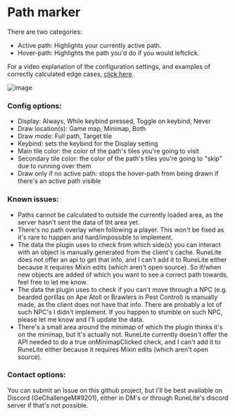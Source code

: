 # Path marker
There are two categories:
- Active path: Highlights your currently active path.
- Hover-path: Highlights the path you'd do if you would leftclick.  

For a video explanation of the configuration settings, and examples of correctly calculated edge cases, [click here](https://youtu.be/LYLhW6XlT7w).

![image](https://user-images.githubusercontent.com/52377234/183302759-365a8b06-7340-4c2b-8a9d-cf776cc1b7bf.png)  
### Config options:
- Display: Always, While keybind pressed, Toggle on keybind, Never
- Draw location(s): Game map, Minimap, Both
- Draw mode: Full path, Target tile
- Keybind: sets the keybind for the Display setting
- Main tile color: the color of the path's tiles you're going to visit
- Secondary tile color: the color of the path's tiles you're going to "skip" due to running over them
- Draw only if no active path: stops the hover-path from being drawn if there's an active path visible
### Known issues:
- Paths cannot be calculated to outside the currently loaded area, as the server hasn't sent the data of tht area yet.
- There's no path overlay when following a player. This won't be fixed as it's rare to happen and hard/impossible to implement.
- The data the plugin uses to check from which side(s) you can interact with an object is manually generated from the client's cache. RuneLite does not offer an api to get that info, and I can't add it to RuneLite either because it requires Mixin edits (which aren't open source). So if/when new objects are added of which you want to see a correct path towards, feel free to let me know.
- The data the plugin uses to check if you can't move through a NPC (e.g. bearded gorillas on Ape Atoll or Brawlers in Pest Control) is manually made, as the client does not have that info. There are probably a lot of such NPC's I didn't implement. If you happen to stumble on such NPC, please let me know and I'll update the data.
- There's a small area around the minimap of which the plugin thinks it's on the minimap, but it's actually not. RuneLite currently doesn't offer the API needed to do a true onMinimapClicked check, and I can't add it to RuneLite either because it requires Mixin edits (which aren't open source).
### Contact options:
You can submit an Issue on this github project, but I'll be best available on Discord (GeChallengeM#9201), either in DM's or through RuneLite's discord server if that's not possible.
